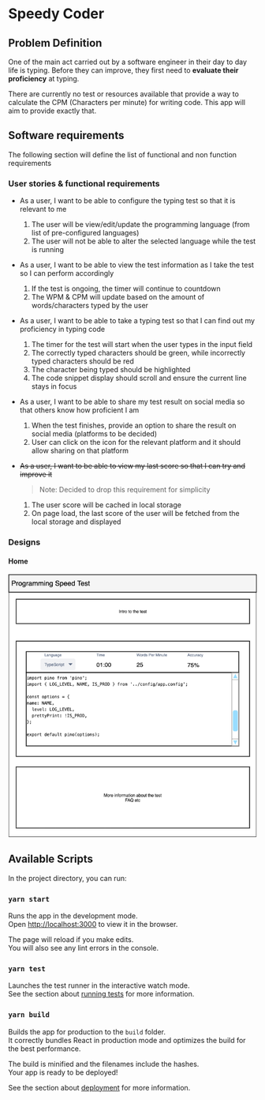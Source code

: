 # Speedy Coder

## Problem Definition

One of the main act carried out by a software engineer in their day to day life is typing.
Before they can improve, they first need to **evaluate their proficiency** at typing.

There are currently no test or resources available that provide a way to calculate the CPM (Characters per minute) for writing code. This app will aim to provide exactly that.

## Software requirements

The following section will define the list of functional and non function requirements

### User stories & functional requirements

- As a user, I want to be able to configure the typing test so that it is relevant to me

  1. The user will be view/edit/update the programming language (from list of pre-configured languages)
  2. The user will not be able to alter the selected language while the test is running

- As a user, I want to be able to view the test information as I take the test so I can perform accordingly

  1. If the test is ongoing, the timer will continue to countdown
  2. The WPM & CPM will update based on the amount of words/characters typed by the user

- As a user, I want to be able to take a typing test so that I can find out my proficiency in typing code

  1. The timer for the test will start when the user types in the input field
  2. The correctly typed characters should be green, while incorrectly typed characters should be red
  3. The character being typed should be highlighted
  4. The code snippet display should scroll and ensure the current line stays in focus

- As a user, I want to be able to share my test result on social media so that others know how proficient I am

  1. When the test finishes, provide an option to share the result on social media (platforms to be decided)
  2. User can click on the icon for the relevant platform and it should allow sharing on that platform

- <s>As a user, I want to be able to view my last score so that I can try and improve it</s>

  > Note: Decided to drop this requirement for simplicity

  1. The user score will be cached in local storage
  2. On page load, the last score of the user will be fetched from the local storage and displayed

### Designs

#### Home

![Home](./designs/home.drawio.png)

## Available Scripts

In the project directory, you can run:

### `yarn start`

Runs the app in the development mode.\
Open [http://localhost:3000](http://localhost:3000) to view it in the browser.

The page will reload if you make edits.\
You will also see any lint errors in the console.

### `yarn test`

Launches the test runner in the interactive watch mode.\
See the section about [running tests](https://facebook.github.io/create-react-app/docs/running-tests) for more information.

### `yarn build`

Builds the app for production to the `build` folder.\
It correctly bundles React in production mode and optimizes the build for the best performance.

The build is minified and the filenames include the hashes.\
Your app is ready to be deployed!

See the section about [deployment](https://facebook.github.io/create-react-app/docs/deployment) for more information.
